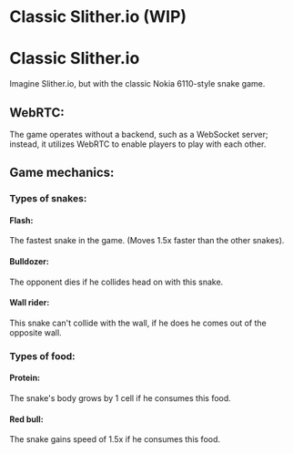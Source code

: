 # Classic Slither.io (WIP)

# Classic Slither.io

Imagine Slither.io, but with the classic Nokia 6110-style snake game.

## WebRTC:

The game operates without a backend, such as a WebSocket server; instead, it utilizes WebRTC to enable players to play with each other.

## Game mechanics:

### Types of snakes:

#### Flash:

The fastest snake in the game. (Moves 1.5x faster than the other snakes).

#### Bulldozer:

The opponent dies if he collides head on with this snake.

#### Wall rider:

This snake can't collide with the wall, if he does he comes out of the opposite wall.

### Types of food:

#### Protein:

The snake's body grows by 1 cell if he consumes this food.

#### Red bull:

The snake gains speed of 1.5x if he consumes this food.
